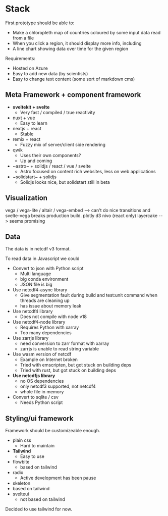 # Stack

First prototype should be able to:

- Make a chloropleth map of countries coloured by some input data read from a file
- When you click a region, it should display more info, including
- A line chart showing data over time for the given region

Requirements:

- Hosted on Azure
- Easy to add new data (by scientists)
- Easy to change text content (some sort of markdown cms)

## Meta Framework + component framework

- **sveltekit + svelte**
  - Very fast / compiled / true reactivity
- nuxt + vue
  - Easy to learn
- nextjs + react
  - Stable
- remix + react
  - Fuzzy mix of server/client side rendering
- qwik
  - Uses their own components?
  - Up and coming
- ~astro~ + solidjs / react / vue / svelte
  - Astro focused on content rich websites, less on web applications
- ~solidstart~ + solidjs
  - Solidjs looks nice, but solidstart still in beta

## Visualization

vega / vega-lite / altair / vega-embed --> can't do nice transitions and svelte-vega breaks production build.
plotly
d3
nivo (react only)
layercake --> seems promising

## Data

The data is in netcdf v3 format.

To read data in Javascript we could

- Convert to json with Python script
  - Multi language
  - big conda environment
  - JSON file is big
- Use netcdf4-async library
  - Give segmentation fault during build and test:unit command when threads are cleaning up
  - has issue about memory leak
- Use netcdf4 library
  - Does not compile with node v18
- Use netcdf4-node library
  - Requires Python with xarray
  - Too many dependencies
- Use zarrjs library
  - need conversion to zarr format with xarray
  - zarrjs is unable to read string variable
- Use wasm version of netcdf
  - Example on Internet broken
  - Tried with emscripten, but got stuck on building deps
  - Tried with rust, but got stuck on building deps
- **Use netcdfjs library**
  - no OS dependencies
  - only netcdf3 supported, not netcdf4
  - whole file in memory
- Convert to sqlite / csv
  - Needs Python script

## Styling/ui framework

Framework should be customizeable enough.

- plain css
  - Hard to maintain
- **Tailwind**
  - Easy to use
- flowbite
  - based on tailwind
- radix
  - Active development has been pause
- skeleton
- based on tailwind
- svelteui
  - not based on tailwind

Decided to use tailwind for now.
